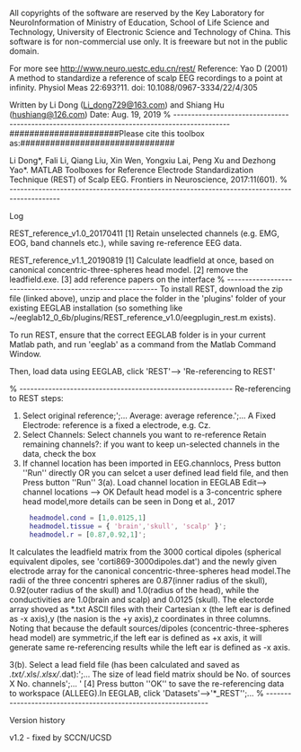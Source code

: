 All copyrights of the software are reserved by the Key Laboratory for NeuroInformation of Ministry of Education, School of Life Science and Technology, University of Electronic Science and Technology of China. This software is for non-commercial use only. It is freeware but not in the public domain.

For more see http://www.neuro.uestc.edu.cn/rest/
Reference: Yao D (2001) A method to standardize a reference of scalp EEG recordings to a point at infinity.
                      Physiol Meas 22:693?11. doi: 10.1088/0967-3334/22/4/305

Written by Li Dong (Li_dong729@163.com) and Shiang Hu (hushiang@126.com)
Date: Aug. 19, 2019
% ---------------------------------------------------------------------------------------------
######################Please cite this toolbox as:###############################

Li Dong*, Fali Li, Qiang Liu, Xin Wen, Yongxiu Lai, Peng Xu and Dezhong Yao*. MATLAB Toolboxes for Reference Electrode Standardization Technique (REST) of Scalp EEG. Frontiers in Neuroscience,  2017:11(601).
% --------------------------------------------------------------------------------------------

Log

REST_reference_v1.0_20170411
      [1] Retain unselected channels (e.g. EMG, EOG, band channels etc.), while saving re-reference EEG data.

REST_reference_v1.1_20190819
      [1] Calculate leadfield at once, based on canonical concentric-three-spheres head model.
      [2] remove the leadfield.exe.
      [3] add reference papers on the interface
% -----------------------------------------------------------
To install REST, download the zip file (linked above), unzip and place the folder in the 'plugins' folder of your existing EEGLAB installation (so something like ~/eeglab12_0_6b/plugins/REST_reference_v1.0/eegplugin_rest.m exists).

To run REST, ensure that the correct EEGLAB folder is in your current Matlab path, and run 'eeglab' as a command from the Matlab Command Window.

Then, load data using EEGLAB, click 'REST'--> 'Re-referencing to REST'

% -----------------------------------------------------------
Re-referencing to REST steps:
1. Select original reference;';...
    Average: average reference.';...
    A Fixed Electrode: reference is a fixed a electrode, e.g. Cz.
2. Select Channels: Select channels you want to re-reference
    Retain remaining channels?: if you want to keep un-selected channels in the data, check the box
3. If channel location has been imported in EEG.channlocs, Press button ''Run'' directly
    OR you can selcet a user defined lead field file, and then Press button ''Run''
3(a). Load channel location in EEGLAB
     Edit--> channel locations --> OK
     Default head model is a 3-concentric sphere head model,more details can be seen in Dong et al., 2017
```matlab     
     headmodel.cond = [1,0.0125,1]
     headmodel.tissue = { 'brain','skull', 'scalp' }';
     headmodel.r = [0.87,0.92,1]';
```

It calculates the leadfield matrix from the 3000 cortical dipoles (spherical equivalent dipoles, see 'corti869-3000dipoles.dat') and the newly given electrode array for the canonical concentric-three-spheres head model.The radii of the three concentri spheres are 0.87(inner radius of the skull), 0.92(outer radius of the skull) and 1.0(radius of the head), while the conductivities are 1.0(brain and scalp) and 0.0125 (skull). The electorde array shoved as *.txt ASCII files with their Cartesian x (the left ear is defined as -x axis),y (the nasion is the +y axis),z coordinates in three columns.
Noting that because the default sources/dipoles (concentric-three-spheres head model) are symmetric,if the left ear is defined as +x axis, it will generate same re-referencing results while the left ear is defined as -x axis.

3(b). Select a lead field file (has been calculated and saved as *.txt/*.xls/*.xlsx/*.dat):';...
     The size of lead field matrix should be No. of sources X No. channels';...
        '  [4] Press button ''OK'' to save the re-referencing data to workspace (ALLEEG).In EEGLAB, click 'Datasets'-->'*_REST'';...
% --------------------------------------------------------------

Version history

v1.2 - fixed by SCCN/UCSD


